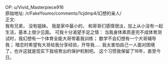 
OP: u/Vivid_Masterpiece916  
原始地址: /r/FakeYoumo/comments/1cjdmp4/幻想的亲人/  
正文:  
我有兄弟， 没有姐妹。 我是家中最小的， 和哥哥们感情很淡，加上从小没有一起生活，基本上很少见面。 可我十分渴望手足之情： 当我身体素质差完不成体育测试时，我幻想有一个体育全能大哥带着我训练； 数学不会幻想有一个大哥辅导我； 暗恋时希望有大哥给我分享经验，开导我…..  我太害怕自己一人面对困境了，也许这就是现实下我培育出的保护机制吧。 这个习惯我保留了16年，直至今日。
